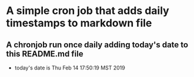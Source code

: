 A simple cron job that adds daily timestamps to markdown file
============================================================
## A chronjob run once daily adding today's date to this README.md file
* today's date is Thu Feb 14 17:50:19 MST 2019
